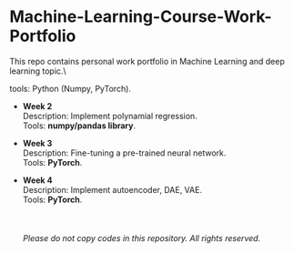 # Machine-Learning-Course-Work-Portfolio
 
This repo contains personal work portfolio in Machine Learning and deep learning topic.\

tools: Python (Numpy, PyTorch).

- **Week 2**\
Description: Implement polynamial regression.\
Tools: **numpy/pandas library**.

- **Week 3** \
Description: Fine-tuning a pre-trained neural network.\
Tools: **PyTorch**.

- **Week 4** \
Description: Implement autoencoder, DAE, VAE.\
Tools: **PyTorch**.
\
\
\
\
*Please do not copy codes in this repository. All rights reserved.*
